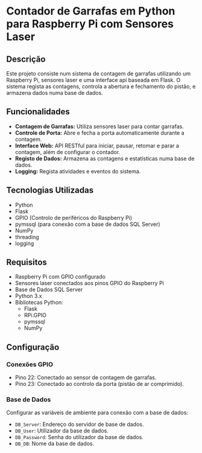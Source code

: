 # Contador de Garrafas em Python para Raspberry Pi com Sensores Laser

## Descrição
Este projeto consiste num sistema de contagem de garrafas utilizando um Raspberry Pi, sensores laser e uma interface api baseada em Flask. O sistema regista as contagens, controla a abertura e fechamento do pistão, e armazena dados numa base de dados.

## Funcionalidades
- **Contagem de Garrafas:** Utiliza sensores laser para contar garrafas.
- **Controle de Porta:** Abre e fecha a porta automaticamente durante a contagem.
- **Interface Web:** API RESTful para iniciar, pausar, retomar e parar a contagem, além de configurar o contador.
- **Registo de Dados:** Armazena as contagens e estatísticas numa base de dados.
- **Logging:** Regista atividades e eventos do sistema.

## Tecnologias Utilizadas
- Python
- Flask
- GPIO (Controlo de periféricos do Raspberry Pi)
- pymssql (para conexão com a base de dados SQL Server)
- NumPy
- threading
- logging

## Requisitos
- Raspberry Pi com GPIO configurado
- Sensores laser conectados aos pinos GPIO do Raspberry Pi
- Base de Dados SQL Server
- Python 3.x
- Bibliotecas Python:
    - Flask
    - RPi.GPIO
    - pymssql
    - NumPy

## Configuração
### Conexões GPIO

- Pino 22: Conectado ao sensor de contagem de garrafas.
- Pino 23: Conectado ao controlo da porta (pistão de ar comprimido).

### Base de Dados
Configurar as variáveis de ambiente para conexão com a base de dados:

- `DB_Server`: Endereço do servidor de base de dados.
- `DB_User`: Utilizador da base de dados.
- `DB_Password`: Senha do utilizador da base de dados.
- `DB_DB`: Nome da base de dados.
